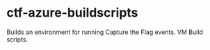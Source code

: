 # ctf-azure-buildscripts
Builds an environment for running Capture the Flag events. VM Build scripts.
